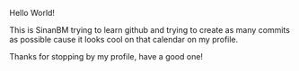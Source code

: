 Hello World!

This is SinanBM trying to learn github and trying to create as many commits as possible cause it looks cool on that calendar on my profile.

Thanks for stopping by my profile, have a good one!
